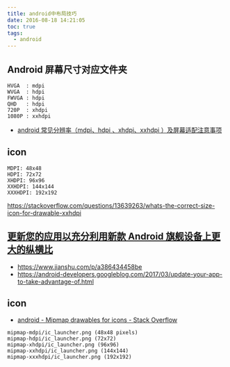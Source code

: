 ```yaml
---
title: android中布局技巧
date: 2016-08-18 14:21:05
toc: true
tags:
  - android
---
```


## Android 屏幕尺寸对应文件夹

```
HVGA  : mdpi
WVGA  : hdpi
FWVGA : hdpi
QHD   : hdpi
720P  : xhdpi
1080P : xxhdpi
```

- [android 常见分辨率（mdpi、hdpi 、xhdpi、xxhdpi ）及屏幕适配注意事项](http://blog.csdn.net/sarsscofy/article/details/9249397)

## icon

```
MDPI: 48x48
HDPI: 72x72
XHDPI: 96x96
XXHDPI: 144x144
XXXHDPI: 192x192
```

https://stackoverflow.com/questions/13639263/whats-the-correct-size-icon-for-drawable-xxhdpi

## [更新您的应用以充分利用新款 Android 旗舰设备上更大的纵横比](https://googledeveloperschina.blogspot.com/2017/04/android.html)

- https://www.jianshu.com/p/a386434458be
- https://android-developers.googleblog.com/2017/03/update-your-app-to-take-advantage-of.html

## icon

- [android - Mipmap drawables for icons - Stack Overflow](https://stackoverflow.com/questions/23935810/mipmap-drawables-for-icons)

```
mipmap-mdpi/ic_launcher.png (48x48 pixels)
mipmap-hdpi/ic_launcher.png (72x72)
mipmap-xhdpi/ic_launcher.png (96x96)
mipmap-xxhdpi/ic_launcher.png (144x144)
mipmap-xxxhdpi/ic_launcher.png (192x192)
```
